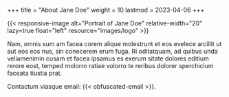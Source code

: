 +++
title = "About Jane Doe"
weight = 10
lastmod = 2023-04-06
+++

{{< responsive-image alt="Portrait of Jane Doe" relative-width="20" lazy=true float="left" resource="images/logo" >}}

Nam, omnis sum am facea corem alique molestrunt et eos evelece arcillit ut aut eos eos nus, sin conecerem erum fuga. Ri oditatquam, ad quibus unda veliamenimin cusam et facea ipsamus es exerum sitate dolores editium rerore eost, temped molorro ratiae volorro te reribus dolorer sperchicium faceata tiustia prat.

Contactum viasque email: {{< obfuscated-email >}}.
